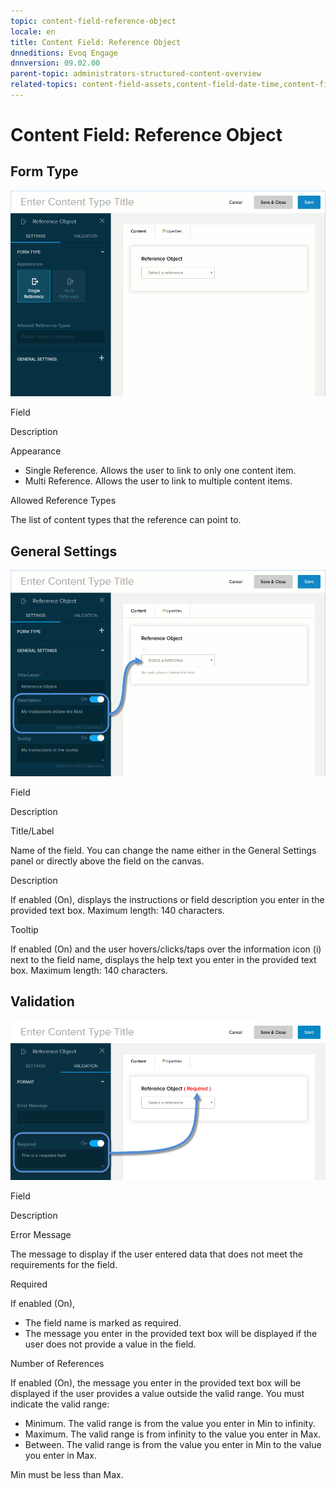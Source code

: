 ```yaml
---
topic: content-field-reference-object
locale: en
title: Content Field: Reference Object
dnneditions: Evoq Engage
dnnversion: 09.02.00
parent-topic: administrators-structured-content-overview
related-topics: content-field-assets,content-field-date-time,content-field-multi-line-text,content-field-multiple-choice,content-field-number,content-field-single-line-text,content-field-static-text
---
```


# Content Field: Reference Object

## Form Type

  

![Form Type for Reference Object field](img/scr-ContentField-ReferenceObject-formtype.gif)

  

Field

Description

Appearance

*   Single Reference. Allows the user to link to only one content item.
*   Multi Reference. Allows the user to link to multiple content items.

Allowed Reference Types

The list of content types that the reference can point to.

## General Settings

  

![General Settings for Reference Object field](img/scr-ContentField-ReferenceObject-generalsettings.gif)

  

Field

Description

Title/Label

Name of the field. You can change the name either in the General Settings panel or directly above the field on the canvas.

Description

If enabled (On), displays the instructions or field description you enter in the provided text box. Maximum length: 140 characters.

Tooltip

If enabled (On) and the user hovers/clicks/taps over the information icon (i) next to the field name, displays the help text you enter in the provided text box. Maximum length: 140 characters.

## Validation

  

![Validation for Reference Object field](img/scr-ContentField-ReferenceObject-validation.png)

  

Field

Description

Error Message

The message to display if the user entered data that does not meet the requirements for the field.

Required

If enabled (On),

*   The field name is marked as required.
*   The message you enter in the provided text box will be displayed if the user does not provide a value in the field.

Number of References

If enabled (On), the message you enter in the provided text box will be displayed if the user provides a value outside the valid range. You must indicate the valid range:

*   Minimum. The valid range is from the value you enter in Min to infinity.
*   Maximum. The valid range is from infinity to the value you enter in Max.
*   Between. The valid range is from the value you enter in Min to the value you enter in Max.

Min must be less than Max.